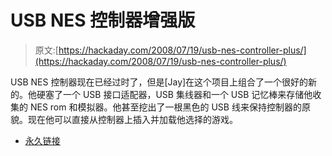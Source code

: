 # USB NES 控制器增强版

> 原文:[https://hackaday.com/2008/07/19/usb-nes-controller-plus/](https://hackaday.com/2008/07/19/usb-nes-controller-plus/)

USB NES 控制器现在已经过时了，但是[Jay]在这个项目上组合了一个很好的新的。他硬塞了一个 USB 接口适配器，USB 集线器和一个 USB 记忆棒来存储他收集的 NES rom 和模拟器。他甚至挖出了一根黑色的 USB 线来保持控制器的原貌。现在他可以直接从控制器上插入并加载他选择的游戏。

*   [永久链接](http://edshowtos.blogspot.com/2008/06/how-to-make-your-own-nes-usb-controller.html)
